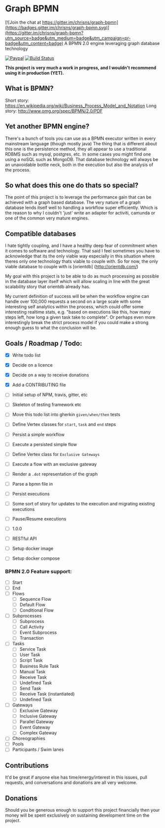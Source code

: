 # Graph BPMN

[![Join the chat at https://gitter.im/chrisns/graph-bpmn](https://badges.gitter.im/chrisns/graph-bpmn.svg)](https://gitter.im/chrisns/graph-bpmn?utm_source=badge&utm_medium=badge&utm_campaign=pr-badge&utm_content=badge)
A BPMN 2.0 engine leveraging graph database technology

[![Paypal](https://img.shields.io/badge/Paypal-Donate-ff69b4.png)](https://www.paypal.com/cgi-bin/webscr?cmd=_donations&business=chris%40cns%2eme%2euk&lc=GB&item_name=Chris%20Nesbitt%2dSmith&item_number=github%2ecom%2fchrisns%2fgraph%2dbpmn&no_note=0&currency_code=GBP&bn=PP%2dDonationsBF%3abtn_donateCC_LG%2egif%3aNonHostedGuest) [![Build Status](https://travis-ci.org/chrisns/graph-bpmn.svg?branch=master)](https://travis-ci.org/chrisns/graph-bpmn)

**This project is very much a work in progress, and I wouldn't recommend using it in production (YET).**

## What is BPMN?
Short story: https://en.wikipedia.org/wiki/Business_Process_Model_and_Notation
Long story: http://www.omg.org/spec/BPMN/2.0/PDF

## Yet another BPMN engine?
There's a bunch of tools you can use as a BPMN executor written in every mainstream language (though mostly java)
The thing that is different about this one is the persistence method, they all appear to use a traditional RDBMS such as mysql, postgres, etc. In some cases you might find one using a noSQL such as MongoDB.
That database technology will always be an unavoidable bottle neck, both in the execution but also the analysis of the process.

## So what does this one do thats so special?
The point of this project is to leverage the performance gain that can be achieved with a graph based database.
The very nature of a graph database lends itself well to handling a workflow super efficiently.
Which is the reason to why I couldn't 'just' write an adapter for activiti, camunda or one of the common very mature engines.

## Compatible databases
I hate tightly coupling, and I have a healthy deep fear of commitment when it comes to software and technology.
That said I feel sometimes you have to acknowledge that its the only viable way especially in this situation where theres only one technology thats viable to couple with.
So for now, the only viable database to couple with is [orientdb] (http://orientdb.com/)

My goal with this project is to be able to do as much processing as possible in the database layer itself which will allow scaling in line with the great scalability story that orientdb already has.

My current definition of success will be when the workflow engine can handle over 100,000 requests a second on a large scale with some interesting self analytics within the process, which could offer some interesting realtime stats, e.g. "based on executions like this, how many steps left, how long a given task take to complete". Or perhaps even more interestingly break the strict process model if you could make a strong enough guess to what the conclusion will be.

## Goals / Roadmap / Todo:

- [x] Write todo list
- [x] Decide on a licence
- [x] Decide on a way to receive donations
- [x] Add a CONTRIBUTING file
- [ ] Initial setup of NPM, travis, gitter, etc
- [ ] Skeleton of testing framework etc
- [ ] Move this todo list into gherkin `given/when/then` tests
- [ ] Define Vertex classes for `start`, `task` and `end` steps
- [ ] Persist a simple workflow
- [ ] Execute a persisted simple flow
- [ ] Define Vertex class for `Exclusive Gateways`
- [ ] Execute a flow with an exclusive gateway
- [ ] Render a `.dot` representation of the graph
- [ ] Parse a bpmn file in
- [ ] Persist executions
- [ ] Some sort of story for updates to the execution and migrating existing executions
- [ ] Pause/Resume executions
- [ ] 1.0.0
- [ ] RESTful API
- [ ] Setup docker image
- [ ] Setup docker compose


### BPMN 2.0 Feature support:

- [ ] Start
- [ ] End
- [ ] Flows
  - [ ] Sequence Flow
  - [ ] Default Flow
  - [ ] Conditional Flow
- [ ] Subprocesses
  - [ ] Subprocess
  - [ ] Call Activity
  - [ ] Event Subprocess
  - [ ] Transaction
- [ ] Tasks
  - [ ] Service Task
  - [ ] User Task
  - [ ] Script Task
  - [ ] Business Rule Task
  - [ ] Manual Task
  - [ ] Receive Task
  - [ ] Undefined Task
  - [ ] Send Task
  - [ ] Receive Task (instantiated)
  - [ ] Undefined Task
- [ ] Gateways
  - [ ] Exclusive Gateway
  - [ ] Inclusive Gateway
  - [ ] Parallel Gateway
  - [ ] Event Gateway
  - [ ] Complex Gateway
- [ ] Choreographies
- [ ] Pools
- [ ] Participants / Swim lanes

## Contributions
It'd be great if anyone else has time/energy/interest in this issues, pull requests, and conversations and donations are all very welcome.

## Donations
Should you be generous enough to support this project financially then your money will be spent exclusively on sustaining development time on the project.